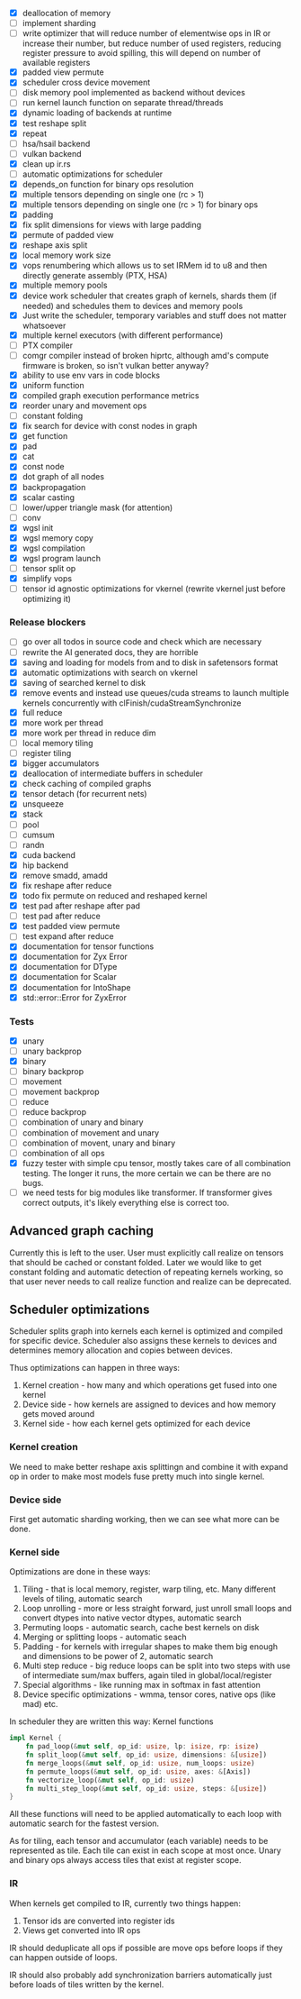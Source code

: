 - [x] deallocation of memory
- [ ] implement sharding
- [ ] write optimizer that will reduce number of elementwise ops in IR
      or increase their number, but reduce number of used registers,
      reducing register pressure to avoid spilling,
      this will depend on number of available registers
- [x] padded view permute
- [x] scheduler cross device movement
- [ ] disk memory pool implemented as backend without devices
- [ ] run kernel launch function on separate thread/threads
- [x] dynamic loading of backends at runtime
- [x] test reshape split
- [x] repeat
- [ ] hsa/hsail backend
- [ ] vulkan backend
- [x] clean up ir.rs
- [ ] automatic optimizations for scheduler
- [x] depends_on function for binary ops resolution
- [x] multiple tensors depending on single one (rc > 1)
- [x] multiple tensors depending on single one (rc > 1) for binary ops
- [x] padding
- [x] fix split dimensions for views with large padding
- [x] permute of padded view
- [x] reshape axis split
- [x] local memory work size
- [x] vops renumbering which allows us to set IRMem id to u8 and then directly generate assembly (PTX, HSA)
- [x] multiple memory pools
- [x] device work scheduler that creates graph of kernels, shards them (if needed) and schedules them to devices and memory pools
- [x] Just write the scheduler, temporary variables and stuff does not matter whatsoever
- [x] multiple kernel executors (with different performance)
- [ ] PTX compiler
- [ ] comgr compiler instead of broken hiprtc, although amd's compute firmware is broken, so isn't vulkan better anyway?
- [x] ability to use env vars in code blocks
- [x] uniform function
- [x] compiled graph execution performance metrics
- [x] reorder unary and movement ops
- [ ] constant folding
- [x] fix search for device with const nodes in graph
- [x] get function
- [x] pad
- [x] cat
- [x] const node
- [x] dot graph of all nodes
- [x] backpropagation
- [x] scalar casting
- [ ] lower/upper triangle mask (for attention)
- [ ] conv
- [x] wgsl init
- [x] wgsl memory copy
- [x] wgsl compilation
- [x] wgsl program launch
- [ ] tensor split op
- [x] simplify vops
- [ ] tensor id agnostic optimizations for vkernel (rewrite vkernel just before optimizing it)

### Release blockers

- [ ] go over all todos in source code and check which are necessary
- [ ] rewrite the AI generated docs, they are horrible
- [x] saving and loading for models from and to disk in safetensors format
- [x] automatic optimizations with search on vkernel
- [x] saving of searched kernel to disk
- [x] remove events and instead use queues/cuda streams to launch multiple kernels concurrently with clFinish/cudaStreamSynchronize
- [x] full reduce
- [x] more work per thread
- [x] more work per thread in reduce dim
- [ ] local memory tiling
- [ ] register tiling
- [x] bigger accumulators
- [x] deallocation of intermediate buffers in scheduler
- [x] check caching of compiled graphs
- [x] tensor detach (for recurrent nets)
- [x] unsqueeze
- [x] stack
- [ ] pool
- [ ] cumsum
- [ ] randn
- [x] cuda backend
- [x] hip backend
- [x] remove smadd, amadd
- [x] fix reshape after reduce
- [x] todo fix permute on reduced and reshaped kernel
- [x] test pad after reshape after pad
- [ ] test pad after reduce
- [x] test padded view permute
- [ ] test expand after reduce
- [x] documentation for tensor functions
- [x] documentation for Zyx Error
- [x] documentation for DType
- [x] documentation for Scalar
- [x] documentation for IntoShape
- [x] std::error::Error for ZyxError

### Tests

- [x] unary
- [ ] unary backprop
- [x] binary
- [ ] binary backprop
- [ ] movement
- [ ] movement backprop
- [ ] reduce
- [ ] reduce backprop
- [ ] combination of unary and binary
- [ ] combination of movement and unary
- [ ] combination of movent, unary and binary
- [ ] combination of all ops
- [x] fuzzy tester with simple cpu tensor, mostly takes care of all combination testing. The longer it runs, the more certain we can be there are no bugs.
- [ ] we need tests for big modules like transformer. If transformer gives correct outputs, it's likely everything else is correct too.

## Advanced graph caching

Currently this is left to the user. User must explicitly call realize on tensors that should be cached or constant folded.
Later we would like to get constant folding and automatic detection of repeating kernels working, so that user never
needs to call realize function and realize can be deprecated.

## Scheduler optimizations

Scheduler splits graph into kernels each kernel is optimized and compiled for specific device.
Scheduler also assigns these kernels to devices and determines memory allocation and copies between devices.

Thus optimizations can happen in three ways:
1. Kernel creation - how many and which operations get fused into one kernel
2. Device side - how kernels are assigned to devices and how memory gets moved around
3. Kernel side - how each kernel gets optimized for each device

### Kernel creation

We need to make better reshape axis splittingn and combine it with expand op in order to make most
models fuse pretty much into single kernel.

### Device side

First get automatic sharding working, then we can see what more can be done.

### Kernel side

Optimizations are done in these ways:
1. Tiling - that is local memory, register, warp tiling, etc. Many different levels of tiling, automatic search
2. Loop unrolling - more or less straight forward, just unroll small loops and convert dtypes into native vector dtypes, automatic search
3. Permuting loops - automatic search, cache best kernels on disk
4. Merging or splitting loops - automatic seach
5. Padding - for kernels with irregular shapes to make them big enough and dimensions to be power of 2, automatic search
6. Multi step reduce - big reduce loops can be split into two steps with use of intermediate sum/max buffers, again tiled in global/local/register
7. Special algorithms - like running max in softmax in fast attention
8. Device specific optimizations - wmma, tensor cores, native ops (like mad) etc.

In scheduler they are written this way:
Kernel functions
```rust
impl Kernel {
    fn pad_loop(&mut self, op_id: usize, lp: isize, rp: isize)
    fn split_loop(&mut self, op_id: usize, dimensions: &[usize])
    fn merge_loops(&mut self, op_id: usize, num_loops: usize)
    fn permute_loops(&mut self, op_id: usize, axes: &[Axis])
    fn vectorize_loop(&mut self, op_id: usize)
    fn multi_step_loop(&mut self, op_id: usize, steps: &[usize])
}
```
All these functions will need to be applied automatically to each loop with automatic search for the fastest version.

As for tiling, each tensor and accumulator (each variable) needs to be represented as tile.
Each tile can exist in each scope at most once. Unary and binary ops always access tiles that exist at register scope.

### IR

When kernels get compiled to IR, currently two things happen:
1. Tensor ids are converted into register ids
2. Views get converted into IR ops

IR should deduplicate all ops if possible are move ops before loops if they can happen outside of loops.

IR should also probably add synchronization barriers automatically just before loads of tiles written by the kernel.
